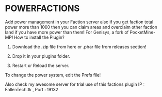 # POWERFACTIONS
Add power management in your Faction server also if you get faction total power more than 1000 then you can claim areas and overclaim other faction land if you have more power than them! For Genisys, a fork of PocketMine-MP!
How to install the Plugin?

1) Download the .zip file from here or .phar file from releases section!

2) Drop it in your plugins folder.

3) Restart or Reload the server.

To change the power system, edit the Prefs file!

Also check my awesome server for trial use of this factions plugin
IP : FallenTech.tk , Port : 19132
